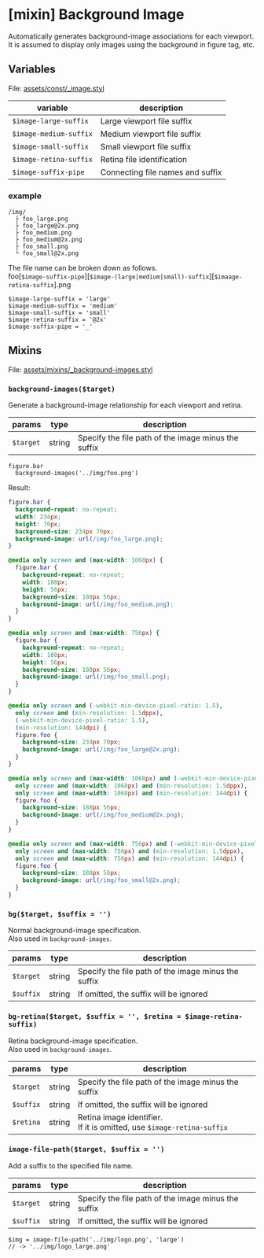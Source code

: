 # [mixin] Background Image

Automatically generates background-image associations for each viewport.  
It is assumed to display only images using the background in figure tag, etc.

## Variables

File: [assets/const/\_image.styl](../template/assets/const/_image.styl)

| variable               | description                      |
| ---------------------- | -------------------------------- |
| `$image-large-suffix`  | Large viewport file suffix       |
| `$image-medium-suffix` | Medium viewport file suffix      |
| `$image-small-suffix`  | Small viewport file suffix       |
| `$image-retina-suffix` | Retina file identification       |
| `$image-suffix-pipe`   | Connecting file names and suffix |

### example

```text
/img/
  ├ foo_large.png
  ├ foo_large@2x.png
  ├ foo_medium.png
  ├ foo_medium@2x.png
  ├ foo_small.png
  └ foo_small@2x.png
```

The file name can be broken down as follows.  
foo[`$image-suffix-pipe`][`$image-(large|medium|small)-suffix`][`$imaage-retina-suffix`].png

```stylus
$image-large-suffix = 'large'
$image-medium-suffix = 'medium'
$image-small-suffix = 'small'
$image-retina-suffix = '@2x'
$image-suffix-pipe = '_'
```

## Mixins

File: [assets/mixins/\_background-images.styl](../template/assets/mixins/_background-images.styl)

### `background-images($target)`

Generate a background-image relationship for each viewport and retina.

| params    | type   | description                                         |
| --------- | ------ | --------------------------------------------------- |
| `$target` | string | Specify the file path of the image minus the suffix |

```stylus
figure.bar
  background-images('../img/foo.png')
```

Result:

```css
figure.bar {
  background-repeat: no-repeat;
  width: 234px;
  height: 70px;
  background-size: 234px 70px;
  background-image: url(/img/foo_large.png);
}

@media only screen and (max-width: 1068px) {
  figure.bar {
    background-repeat: no-repeat;
    width: 188px;
    height: 56px;
    background-size: 188px 56px;
    background-image: url(/img/foo_medium.png);
  }
}

@media only screen and (max-width: 756px) {
  figure.bar {
    background-repeat: no-repeat;
    width: 188px;
    height: 56px;
    background-size: 188px 56px;
    background-image: url(/img/foo_small.png);
  }
}

@media only screen and (-webkit-min-device-pixel-ratio: 1.5),
  only screen and (min-resolution: 1.5dppx),
  (-webkit-min-device-pixel-ratio: 1.5),
  (min-resolution: 144dpi) {
  figure.foo {
    background-size: 234px 70px;
    background-image: url(/img/foo_large@2x.png);
  }
}

@media only screen and (max-width: 1068px) and (-webkit-min-device-pixel-ratio: 1.5),
  only screen and (max-width: 1068px) and (min-resolution: 1.5dppx),
  only screen and (max-width: 1068px) and (min-resolution: 144dpi) {
  figure.foo {
    background-size: 188px 56px;
    background-image: url(/img/foo_medium@2x.png);
  }
}

@media only screen and (max-width: 756px) and (-webkit-min-device-pixel-ratio: 1.5),
  only screen and (max-width: 756px) and (min-resolution: 1.5dppx),
  only screen and (max-width: 756px) and (min-resolution: 144dpi) {
  figure.foo {
    background-size: 188px 56px;
    background-image: url(/img/foo_small@2x.png);
  }
}
```

### `bg($target, $suffix = '')`

Normal background-image specification.  
Also used in `background-images`.

| params    | type   | description                                         |
| --------- | ------ | --------------------------------------------------- |
| `$target` | string | Specify the file path of the image minus the suffix |
| `$suffix` | string | If omitted, the suffix will be ignored              |

### `bg-retina($target, $suffix = '', $retina = $image-retina-suffix)`

Retina background-image specification.  
Also used in `background-images`.

| params    | type   | description                                                              |
| --------- | ------ | ------------------------------------------------------------------------ |
| `$target` | string | Specify the file path of the image minus the suffix                      |
| `$suffix` | string | If omitted, the suffix will be ignored                                   |
| `$retina` | string | Retina image identifier.<br>If it is omitted, use `$image-retina-suffix` |

### `image-file-path($target, $suffix = '')`

Add a suffix to the specified file name.

| params    | type   | description                                         |
| --------- | ------ | --------------------------------------------------- |
| `$target` | string | Specify the file path of the image minus the suffix |
| `$suffix` | string | If omitted, the suffix will be ignored              |

```stylus
$img = image-file-path('../img/logo.png', 'large')
// -> '../img/logo_large.png'
```
